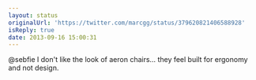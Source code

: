 ```yaml
---
layout: status
originalUrl: 'https://twitter.com/marcgg/status/379620821406588928'
isReply: true
date: 2013-09-16 15:00:31
---
```


@sebfie I don't like the look of aeron chairs… they feel built for ergonomy and not design.
